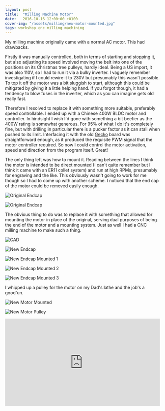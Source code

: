 ```yaml
---
layout: post
title:  "Milling Machine Motor"
date:   2016-10-16 12:00:00 +0100
cover-img: "/assets/milling/new-motor-mounted.jpg"
tags: workshop cnc milling machining
---
```

My milling machine originally came with a normal AC motor. This had drawbacks.

Firstly it was manually controlled, both in terms of starting and stopping it, but also adjusting its speed involved moving the belt into one of the positions on its Christmas tree pulleys, hardly ideal. Being a US import, it was also 110V, so I had to run it via a bulky inverter. I vaguely remember investigating if I could rewire it to 230V but presumably this wasn't possible. To top it off the motor was a bit sluggish to start, although this could be mitigated by giving it a little helping hand. If you forgot though, it had a tendency to blow fuses in the inverter, which as you can imagine gets old really fast.

Therefore I resolved to replace it with something more suitable, preferably speed controllable. I ended up with a Chinese 400W BLDC motor and controller. In hindsight I wish I'd gone with something a bit beefier as the 400W rating is somewhat generous. For 95% of what I do it's completely fine, but with drilling in particular there is a pucker factor as it can stall when pushed to its limit. Interfacing it with the old [Gecko](https://www.geckodrive.com/) board was straightforward enough, as it produced the requisite PWM signal that the motor controller required. So now I could control the motor activation, speed and direction from the program itself. Great!

The only thing left was how to mount it. Reading between the lines I think the motor is intended to be direct mounted (I can't quite remember but I think it came with an ER11 collet system) and run at high RPMs, presumably for engraving and the like. This obviously wasn't going to work for me though so I had to come up with another scheme. I noticed that the end cap of the motor could be removed easily enough.

![Original Endcap](/assets/milling/original-motor-endcap.jpg)

![Original Endcap](/assets/milling/original-motor-endcap-inside.jpg)

The obvious thing to do was to replace it with something that allowed for mounting the motor in place of the original, serving dual purposes of being the end of the motor and a mounting system. Just as well I had a CNC milling machine to make such a thing.

![CAD](/assets/milling/new-endcap-cad.jpg)

![New Endcap](/assets/milling/new-endcap.jpg)

![New Endcap Mounted 1](/assets/milling/new-endcap-mounted1.jpg)

![New Endcap Mounted 2](/assets/milling/new-endcap-mounted2.jpg)

![New Endcap Mounted 3](/assets/milling/new-endcap-mounted3.jpg)

I whipped up a pulley for the motor on my Dad's lathe and the job's a good'un.

![New Motor Mounted](/assets/milling/new-motor-mounted.jpg)

![New Motor Pulley](/assets/milling/new-motor-pulley.jpg)

<iframe style="width: 100%; aspect-ratio: 16 / 9" src="https://www.youtube.com/embed/tCLQpNWgJWQ" title="YouTube video player" frameborder="0" allowfullscreen></iframe>
